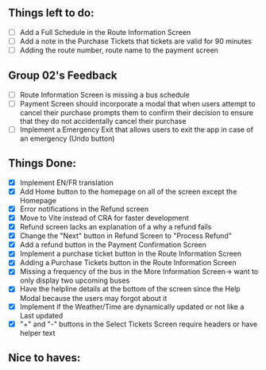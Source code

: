 ## Things left to do:
- [ ] Add a Full Schedule in the Route Information Screen
- [ ] Add a note in the Purchase Tickets that tickets are valid for 90 minutes 
- [ ] Adding the route number, route name to the payment screen

## Group 02's Feedback
- [ ] Route Information Screen is missing a bus schedule 
- [ ] Payment Screen should incorporate a modal that when users attempt to cancel their purchase prompts them to confirm their decision to ensure that they do not accidentally cancel their purchase
- [ ] Implement a Emergency Exit that allows users to exit the app in case of an emergency (Undo button)

## Things Done:
- [x] Implement EN/FR translation
- [x] Add Home button to the homepage on all of the screen except the Homepage
- [x] Error notifications in the Refund screen
- [x] Move to Vite instead of CRA for faster development
- [x] Refund screen lacks an explanation of a why a refund fails
- [x] Change the "Next" button in Refund Screen to "Process Refund"
- [x] Add a refund button in the Payment Confirmation Screen 
- [x] Implement a purchase ticket button in the Route Information Screen
- [x] Adding a Purchase Tickets button in the Route Information Screen
- [x] Missing a frequency of the bus in the More Information Screen-> want to only display two upcoming buses
- [x] Have the helpline details at the bottom of the screen since the Help Modal because the users may forgot about it 
- [x] Implement if the Weather/Time are dynamically updated or not like a Last updated
- [x] "+" and "-" buttons in the Select Tickets Screen require headers or have helper text 

## Nice to haves: